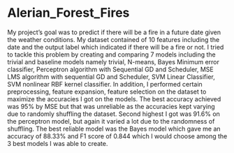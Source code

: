# Alerian_Forest_Fires

My project’s goal was to predict if there will be a fire in a future date given the weather conditions. My dataset contained of 10 features including the date and the output label which indicated if there will be a fire or not. I tried to tackle this problem by creating and comparing 7 models including the trivial and baseline models namely trivial, N-means, Bayes Minimum error classifier, Perceptron algorithm with Sequential GD and Scheduler, MSE LMS algorithm with sequential GD and Scheduler, SVM Linear Classifier, SVM nonlinear RBF kernel classifier. In addition, I performed certain preprocessing, feature expansion, feature selection on the dataset to maximize the accuracies I got on the models.
The best accuracy achieved was 95% by MSE but that was unreliable as the accuracies kept varying due to randomly shuffling the dataset. Second highest I got was 91.6% on the perceptron model, but again it varied a lot due to the randomness of shuffling. The best reliable model was the Bayes model which gave me an accuracy of 88.33% and F1 score of 0.844 which I would choose among the 3 best models I was able to create.

